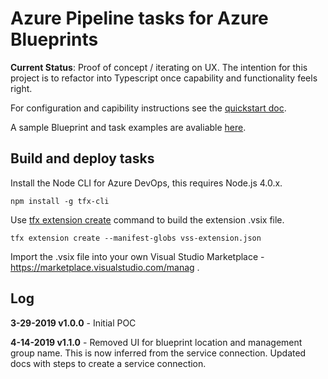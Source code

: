# Azure Pipeline tasks for Azure Blueprints

**Current Status**: Proof of concept / iterating on UX. The intention for this project is to refactor into Typescript once capability and functionality feels right.

For configuration and capibility instructions see the [quickstart doc](./docs/quickstart.md).

A sample Blueprint and task examples are avaliable [here](https://github.com/neilpeterson/blueprint-example).

## Build and deploy tasks

Install the Node CLI for Azure DevOps, this requires Node.js 4.0.x.

```
npm install -g tfx-cli
```

Use [tfx extension create](https://docs.microsoft.com/en-us/azure/devops/extend/get-started/node?WT.mc_id=none-github-nepeters&view=azure-devops) command to build the extension .vsix file.

```
tfx extension create --manifest-globs vss-extension.json
```

Import the .vsix file into your own Visual Studio Marketplace - https://marketplace.visualstudio.com/manag .

## Log

**3-29-2019 v1.0.0** - Initial POC

**4-14-2019 v1.1.0** - Removed UI for blueprint location and management group name. This is now inferred from the service connection. Updated docs with steps to create a service connection.
